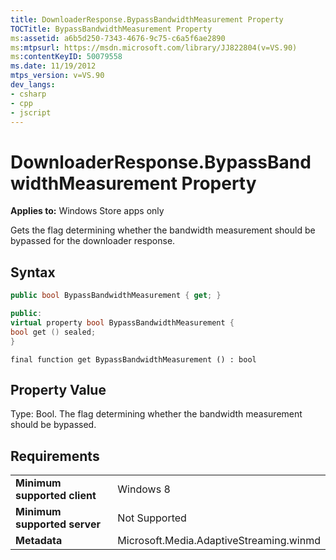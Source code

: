 ```yaml
---
title: DownloaderResponse.BypassBandwidthMeasurement Property
TOCTitle: BypassBandwidthMeasurement Property
ms:assetid: a6b5d250-7343-4676-9c75-c6a5f6ae2890
ms:mtpsurl: https://msdn.microsoft.com/library/JJ822804(v=VS.90)
ms:contentKeyID: 50079558
ms.date: 11/19/2012
mtps_version: v=VS.90
dev_langs:
- csharp
- cpp
- jscript
---
```


# DownloaderResponse.BypassBandwidthMeasurement Property

**Applies to:** Windows Store apps only

Gets the flag determining whether the bandwidth measurement should be bypassed for the downloader response.

## Syntax

```csharp
public bool BypassBandwidthMeasurement { get; }
```

```cpp
public:
virtual property bool BypassBandwidthMeasurement {
bool get () sealed;
}
```

```jscript
final function get BypassBandwidthMeasurement () : bool
```

## Property Value

Type: Bool. The flag determining whether the bandwidth measurement should be bypassed.

## Requirements

|||
|--- |--- |
|**Minimum supported client**|Windows 8|
|**Minimum supported server**|Not Supported|
|**Metadata**|Microsoft.Media.AdaptiveStreaming.winmd|

